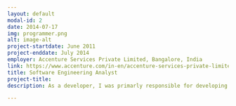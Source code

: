 ```yaml
---
layout: default
modal-id: 2
date: 2014-07-17
img: programmer.png
alt: image-alt
project-startdate: June 2011
project-enddate: July 2014
employer: Accenture Services Private Limited, Bangalore, India
link: https://www.accenture.com/in-en/accenture-services-private-limited
title: Software Engineering Analyst
project-title: 
description: As a developer, I was primarly responsible for developing A2A, B2B, SOA integrations and RESTful web services in webMethods, a Java-based enterprise integration platform. I also participated in code reviews and unit test execution reviews, performed Integration Testing using HPQC and thus took part in all phases of SDLC. In addition, I handled Source Control Management and version control using Microsoft Visual SourceSafe and SVN. Trained new hires in the team on webMethods and Source Control practices in the project.

---
```

